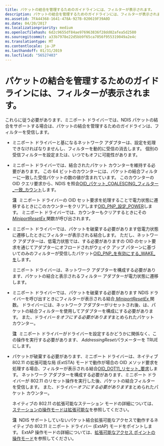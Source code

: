 ```yaml
---
title: パケットの結合を管理するためのガイドラインには、フィルターが表示されます。
description: パケットの結合を管理するためのガイドラインには、フィルターが表示されます。
ms.assetid: 7FA44368-1641-478A-927B-020619F39A0D
ms.date: 04/20/2017
ms.localizationpriority: medium
ms.openlocfilehash: 6d2c9655df84ae976963836f28dd02afea5d2580
ms.sourcegitcommit: a33b7978e22d5bb9f65ca7056f955319049a2e4c
ms.translationtype: MT
ms.contentlocale: ja-JP
ms.lasthandoff: 01/31/2019
ms.locfileid: "56527403"
---
```

# <a name="guidelines-for-managing-packet-coalescing-receive-filters"></a>パケットの結合を管理するためのガイドラインには、フィルターが表示されます。


これらに従う必要があります、ミニポート ドライバーでは、NDIS パケットの結合をサポートする場合は、パケットの結合を管理するためのガイドラインは、フィルターを受信します。

-   ミニポート ドライバーと基になるネットワーク アダプターは、設定を処理できなければなりませんし、フィルターを動的に受信の消去します。 個別の受信フィルターを設定または、いつでもオフに可能性があります。

-   ミニポート ドライバーでは、結合されたパケット カウンターを維持する必要があります。 この 64 ビットのカウンターには、パケットの結合フィルターに一致した受信パケットの数の値が含まれています。 このカウンターの OID クエリ要求から、NDIS を照会[OID\_パケット\_COALESCING\_フィルター\_一致\_カウント](https://msdn.microsoft.com/library/windows/hardware/hh451826)します。

    **注**  ミニポート ドライバーの OID セット要求を処理することで電力状態に遷移するときにこのカウンターをクリアします[OID\_PNP\_設定\_POWER](https://msdn.microsoft.com/library/windows/hardware/ff569780)します。 ミニポート ドライバーでは、カウンターもクリアするときにその[ *MiniportResetEx* ](https://msdn.microsoft.com/library/windows/hardware/ff559432)関数が呼び出されます。

     

-   ミニポート ドライバーでは、パケットを破棄する必要があります低電力状態に遷移したときにフィルターが表示される結合します。 ただし、ネットワーク アダプターは、低電力状態では、する必要がありますの OID のセット要求を通じてアダプターにオフロードされがウェイク アップ パターンに基づいてのみのフィルターが受信したパケット[OID\_PNP\_を有効にする\_WAKE\_を](https://msdn.microsoft.com/library/windows/hardware/ff569775)します。

    ミニポート ドライバーは、ネットワーク アダプターを構成する必要があります、パケットの結合と表示されるフィルター アダプターが電力状態に遷移します。

-   ミニポート ドライバーでは、パケットを破棄する必要があります NDIS ドライバーを呼び出すときにフィルターが表示される結合[ *MiniportResetEx* ](https://msdn.microsoft.com/library/windows/hardware/ff559432)関数。 ドライバーには、ネットワーク アダプターがリセットされ後、は、パケットの結合フィルターを使用してアダプターを構成にする必要があります。 また、ドライバー*をオフにする必要があります*まとめられたパケット カウンター。

    **注**  ミニポート ドライバーがドライバーを設定するかどうかに関係なく、この操作を実行する必要があります、 *AddressingReset*パラメーターを TRUE にします。

     

-   パケットが破棄する必要があります、ミニポート ドライバーは、ネイティブ 802.11 の拡張可能な局 (ExtSTA) モードで動作が場合の OID メソッド要求を処理する場合、フィルターが表示される結合[OID\_DOT11\_リセット\_要求](https://msdn.microsoft.com/library/windows/hardware/ff569409)します。 ネットワーク アダプターを構成する必要があります、ミニポート ドライバーが 802.11 のリセット操作を実行した後、パケットの結合フィルターを受信します。 また、ドライバー*オフにする必要があります*まとめられたパケット カウンター。

    ネイティブの 802.11 の拡張可能なステーション モードの詳細については、[ステーションの操作モードは拡張可能な](https://docs.microsoft.com/previous-versions/windows/hardware/wireless/extensible-station-operation-mode)を参照してください。

    **注**  NDIS サポートしていないパケット結合拡張可能なアクセスで動作するネイティブの 802.11 ミニポート ドライバー (ExtAP) モードをポイントします。 ExtAP 操作モードの詳細については、[拡張可能なアクセス ポイントの操作モード](https://docs.microsoft.com/previous-versions/windows/hardware/wireless/extensible-access-point-operation-mode)を参照してください。

     

 

 





